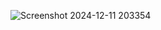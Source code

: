 ![Screenshot 2024-12-11 203354](https://github.com/user-attachments/assets/2f261940-06c3-4239-950f-6b3989b98c88)
